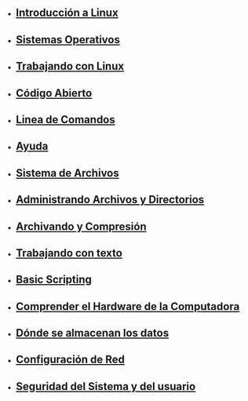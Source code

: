 - ## [Introducción a Linux](1_Introduccion_a_Linux.md)
- ## [Sistemas Operativos](2_Sistema_Operativos.md)
- ## [Trabajando con Linux](3_Trabajando_con_Linux.md)
- ## [Código Abierto](4_Codigo_abrierto.md)
- ## [Linea de Comandos](5_Linea_de_Comandos.md)
- ## [Ayuda](6_Ayuda.md)
- ## [Sistema de Archivos](7_Sistema_de_archivos.md)
- ## [Administrando Archivos y Directorios](8_Administrando_archivos_y_directorios.md)
- ## [Archivando y Compresión](9_Archivando_y_Compresion.md)
- ## [Trabajando con texto](10_Trabajando_con_Texto.md)
- ## [Basic Scripting](11_Scripting.md)
- ## [Comprender el Hardware de la Computadora](12_Comprender_el_hardware_de_la_computadora.md)
- ## [Dónde se almacenan los datos](13_Donde_se_almacenan_los_datos.md)
- ## [Configuración de Red](13_Donde_se_almacenan_los_datos.md)
- ## [Seguridad del Sistema y del usuario](15_Seguridad_del_sistema_y_del_usuario.md)